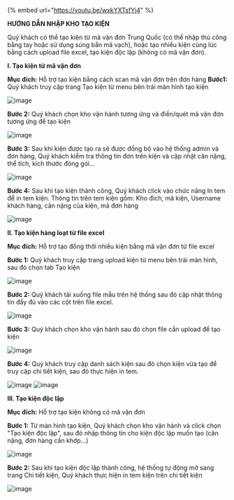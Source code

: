 {% embed url="https://youtu.be/wxkYXTsfYj4" %}

**HƯỚNG DẪN NHẬP KHO TẠO KIỆN**

Quý khách có thể tạo kiện từ mã vận đơn Trung Quốc (có thể nhập thủ công bằng tay hoặc sử dụng súng bắn mã vạch), hoặc tạo nhiều kiện cùng lúc bằng cách upload file excel, tạo kiện độc lập (không có mã vận đơn).

**I. Tạo kiện từ mã vận đơn**

**Mục đích:** Hỗ trợ tạo kiện bằng cách scan mã vận đơn trên đơn hàng
**Bước1:** Quý khách truy cập trang Tạo kiện từ menu bên trái màn hình tạo kiện

 ![image](https://user-images.githubusercontent.com/85599407/128134915-3a24089f-5904-4030-8650-101548e4bf92.png) 

**Bước 2:** Quý khách chọn kho vận hành tương ứng và điền/quét mã vận đơn tương ứng để tạo kiện
 
 ![image](https://user-images.githubusercontent.com/85599407/128134932-688a9312-2f9a-4314-bb2c-f3dea68c5f46.png)

**Bước 3:** Sau khi kiện được tạo ra sẽ được đồng bộ vào hệ thống admin và đơn hàng, Quý khách kiểm tra thông tin đơn trên kiện và cập nhật cân nặng, thể tích, kích thước đóng gói…
 
 ![image](https://user-images.githubusercontent.com/85599407/128134949-dd53b9a6-39a1-4fc0-a2cf-cbcf79ebba4e.png)

**Bước 4:** Sau khi tạo kiện thành công, Quý khách click vào chức năng In tem để in tem kiện. Thông tin trên tem kiện gồm: Kho đích, mã kiện, Username khách hàng, cân nặng của kiện, mã đơn hàng
 
 ![image](https://user-images.githubusercontent.com/85599407/128134963-ab392ad7-9740-401f-b519-4e81633e89bc.png)

**II. Tạo kiện hàng loạt từ file excel**

**Mục đích:** Hỗ trợ tạo đồng thời nhiều kiện bằng mã vận đơn từ file excel

**Bước 1:** Quý khách truy cập trang upload kiện từ menu bên trái màn hình, sau đó chọn tab Tạo kiện
 
 ![image](https://user-images.githubusercontent.com/85599407/128134984-4a1ec73c-fa61-4d8c-ad57-104b795f743e.png)

**Bước 2:** Quý khách tải xuống file mẫu trên hệ thống sau đó cập nhật thông tin đầy đủ vào các cột trên file excel.

  ![image](https://user-images.githubusercontent.com/85599407/128134992-006a7d90-4f81-4c8b-b258-2b6bc97a53c3.png)

**Bước 3:** Quý khách chọn kho vận hành sau đó chọn file cần upload để tạo kiện

  ![image](https://user-images.githubusercontent.com/85599407/128135001-436efa57-6538-4c37-b2df-c6863a29e790.png)

**Bước 4:** Quý khách truy cập danh sách kiện sau đó chọn kiện vừa tạo để truy cập chi tiết kiện, sau đó thực hiện in tem.
 
 ![image](https://user-images.githubusercontent.com/85599407/128135019-cec36318-7078-40a4-a0f7-ac5c420b83fa.png)
 ![image](https://user-images.githubusercontent.com/85599407/128135029-11efb049-c8eb-4f41-a81b-b3364a29860b.png)

**III. Tạo kiện độc lập**

**Mục đích:** Hỗ trợ tạo kiện không có mã vận đơn

**Bước 1:** Từ màn hình tạo kiện, Quý khách chọn kho vận hành và click chọn "Tạo kiện độc lập", sau đó nhập thông tin cho kiện độc lập muốn tạo (cân nặng, đơn hàng cần khớp…)
 
 ![image](https://user-images.githubusercontent.com/85599407/128135058-5c2fff3f-b55d-44ba-989e-9c2c01ae8177.png)

**Bước 2:** Sau khi tạo kiện độc lập thành công, hệ thống tự động mở sang trang Chi tiết kiện, Quý khách thực hiện in tem kiện trên chi tiết kiện
 
 ![image](https://user-images.githubusercontent.com/85599407/128135071-a0fb7b51-eddd-47b7-8536-bb23dd93d667.png)

